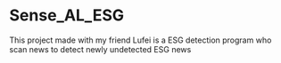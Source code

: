 # Sense_AL_ESG
This project made with my friend Lufei is a ESG detection program who scan news to detect newly undetected ESG news
